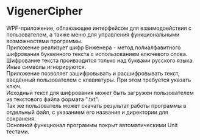 # VigenerCipher
WPF-приложение, облаюающее интерфейсом для взаимодоействия с пользователем, а также меню для управления функциональными возможностями программы.  
Приложение реализует шифр Виженера - метод полиалфавитного шифрования буквенного текста с использованием ключевого слова.  
Шифрование текста проивзодится только над буквами русского языка. Иные символы игнорируются.  
Приложение позволяет зашифровывать и расшифровывать текст, введённый пользователем с клавиатуры. При этом требуется указать ключ.  
Исходный текст для шифрования может быть загружен пользователем из текстового файла формата ".txt".  
Так же пользователь может скачать результат работы программы в отдельный файл, с указанием его названия и директории для сохранеия.  
Основной функционал программы покрыт автоматическими Unit тестами.  

